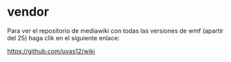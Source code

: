 # vendor

Para ver el repositorio de mediawiki con todas las versiones de wmf (apartir del 25) haga clik en el siguiente enlace:

https://github.com/uvas12/wiki
